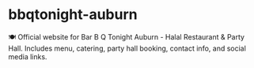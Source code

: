 # bbqtonight-auburn
🍽️ Official website for Bar B Q Tonight Auburn - Halal Restaurant &amp; Party Hall. Includes menu, catering, party hall booking, contact info, and social media links.
